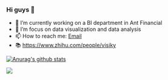 ### Hi guys 👋

- 🔭 I’m currently working on a BI department in Ant Financial
- 🌱 I’m focus on data visualization and data analysis
- 📫 How to reach me: [Email](736929286@qq.com) 
- 📚 https://www.zhihu.com/people/visiky

[![Anurag's github stats](https://github-readme-stats.vercel.app/api?username=visiky&theme=dracula&hide=commits)](https://github.com/anuraghazra/github-readme-stats)

<img src="https://visitor-badge.glitch.me/badge?page_id=visiky" />
